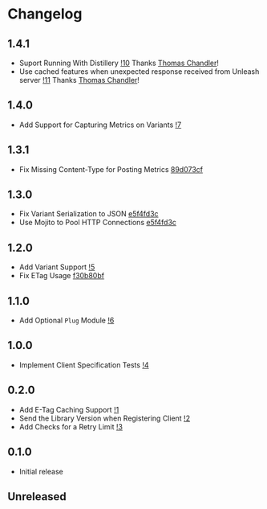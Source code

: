 # Changelog

## 1.4.1
* Suport Running With Distillery [!10](https://gitlab.com/afontaine/unleash_ex/merge_requests/10) Thanks [Thomas Chandler](https://gitlab.com/thomaschandler)!
* Use cached features when unexpected response received from Unleash server [!11](https://gitlab.com/afontaine/unleash_ex/merge_requests/11) Thanks [Thomas Chandler](https://gitlab.com/thomaschandler)!

## 1.4.0
* Add Support for Capturing Metrics on Variants [!7](https://gitlab.com/afontaine/unleash_ex/merge_requests/7)

## 1.3.1
* Fix Missing Content-Type for Posting Metrics [89d073cf](https://gitlab.com/afontaine/unleash_ex/commit/89d073cf6e507816259c8481b9510c56db672deb)

## 1.3.0
* Fix Variant Serialization to JSON [e5f4fd3c](https://gitlab.com/afontaine/unleash_ex/commit/e5f4fd3cece12810afbe789c122404e9169bd1ef)
* Use Mojito to Pool HTTP Connections [e5f4fd3c](https://gitlab.com/afontaine/unleash_ex/commit/e5f4fd3cece12810afbe789c122404e9169bd1ef)

## 1.2.0
* Add Variant Support [!5](https://gitlab.com/afontaine/unleash_ex/merge_requests/5)
* Fix ETag Usage [f30b80bf](https://gitlab.com/afontaine/unleash_ex/commit/f30b80bf931f56f5de908ca738977c2e540155e4)

## 1.1.0
* Add Optional `Plug` Module [!6](https://gitlab.com/afontaine/unleash_ex/merge_requests/6)

## 1.0.0
* Implement Client Specification Tests [!4](https://gitlab.com/afontaine/unleash_ex/merge_requests/4)

## 0.2.0

* Add E-Tag Caching Support [!1](https://gitlab.com/afontaine/unleash_ex/merge_requests/1)
* Send the Library Version when Registering Client [!2](https://gitlab.com/afontaine/unleash_ex/merge_requests/2)
* Add Checks for a Retry Limit [!3](https://gitlab.com/afontaine/unleash_ex/merge_requests/3)

## 0.1.0

* Initial release

## Unreleased
